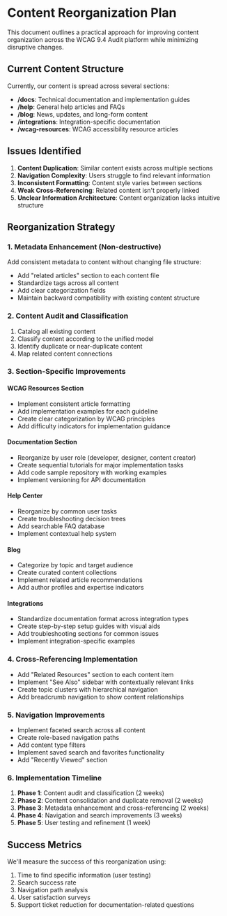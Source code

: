 # Content Reorganization Plan

This document outlines a practical approach for improving content organization across the WCAG 9.4 Audit platform while minimizing disruptive changes.

## Current Content Structure

Currently, our content is spread across several sections:

- **/docs**: Technical documentation and implementation guides
- **/help**: General help articles and FAQs
- **/blog**: News, updates, and long-form content
- **/integrations**: Integration-specific documentation
- **/wcag-resources**: WCAG accessibility resource articles

## Issues Identified

1. **Content Duplication**: Similar content exists across multiple sections
2. **Navigation Complexity**: Users struggle to find relevant information
3. **Inconsistent Formatting**: Content style varies between sections
4. **Weak Cross-Referencing**: Related content isn't properly linked
5. **Unclear Information Architecture**: Content organization lacks intuitive structure

## Reorganization Strategy

### 1. Metadata Enhancement (Non-destructive)

Add consistent metadata to content without changing file structure:

- Add "related articles" section to each content file
- Standardize tags across all content
- Add clear categorization fields
- Maintain backward compatibility with existing content structure

### 2. Content Audit and Classification

1. Catalog all existing content
2. Classify content according to the unified model
3. Identify duplicate or near-duplicate content
4. Map related content connections

### 3. Section-Specific Improvements

#### WCAG Resources Section

- Implement consistent article formatting
- Add implementation examples for each guideline
- Create clear categorization by WCAG principles
- Add difficulty indicators for implementation guidance

#### Documentation Section

- Reorganize by user role (developer, designer, content creator)
- Create sequential tutorials for major implementation tasks
- Add code sample repository with working examples
- Implement versioning for API documentation

#### Help Center

- Reorganize by common user tasks
- Create troubleshooting decision trees
- Add searchable FAQ database
- Implement contextual help system

#### Blog

- Categorize by topic and target audience
- Create curated content collections
- Implement related article recommendations
- Add author profiles and expertise indicators

#### Integrations

- Standardize documentation format across integration types
- Create step-by-step setup guides with visual aids
- Add troubleshooting sections for common issues
- Implement integration-specific examples

### 4. Cross-Referencing Implementation

- Add "Related Resources" section to each content item
- Implement "See Also" sidebar with contextually relevant links
- Create topic clusters with hierarchical navigation
- Add breadcrumb navigation to show content relationships

### 5. Navigation Improvements

- Implement faceted search across all content
- Create role-based navigation paths
- Add content type filters
- Implement saved search and favorites functionality
- Add "Recently Viewed" section

### 6. Implementation Timeline

1. **Phase 1**: Content audit and classification (2 weeks)
2. **Phase 2**: Content consolidation and duplicate removal (2 weeks)
3. **Phase 3**: Metadata enhancement and cross-referencing (2 weeks)
4. **Phase 4**: Navigation and search improvements (3 weeks)
5. **Phase 5**: User testing and refinement (1 week)

## Success Metrics

We'll measure the success of this reorganization using:

1. Time to find specific information (user testing)
2. Search success rate
3. Navigation path analysis
4. User satisfaction surveys
5. Support ticket reduction for documentation-related questions